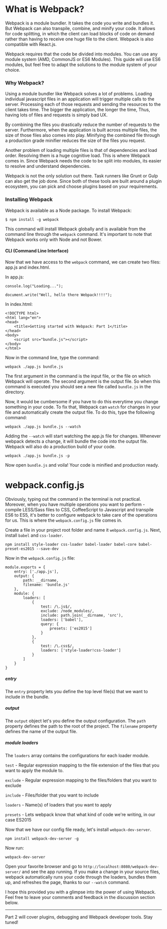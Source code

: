 # What is Webpack?

Webpack is a module bundler. It takes the code you write and bundles it. But Webpack can also transpile, combine, and minify your code. It allows for code splitting, in which the client can load blocks of code on demand rather than having to receive one huge file to the client. Webpack is also compatible with React.js.

Webpack requires that the code be divided into modules. You can use any module system (AMD, CommonJS or ES6 Modules). This guide will use ES6 modules, but feel free to adapt the solutions to the module system of your choice.

### Why Webpack?

Using a module bundler like Webpack solves a lot of problems. Loading individual javascript files in an application will trigger multiple calls to the server. Processing each of those requests and sending the resources to the client takes time. The bigger the application, the longer the time, Thus, having lots of files and requests is simply bad UX. 

By combining the files you drastically reduce the number of requests to the server. Furthermore, when the application is built across multiple files, the size of those files also comes into play. Minifying the combined file through a production grade minifier reduces the size of the files you request.

Another problem of loading multiple files is that of dependencies and load order. Resolving them is a huge cognitive load. This is where Webpack comes in. Since Webpack needs the code to be split into modules, its easier to resolve and understand dependencies.

Webpack is not the only solution out there. Task runners like Grunt or Gulp can also get the job done. Since both of these tools are built around a plugin ecosystem, you can pick and choose plugins based on your requirements.

### Installing Webpack

Webpack is available as a Node package. To install Webpack:

```
$ npm install -g webpack
```

This command will install Webpack globally and is available from the command line through the ```webpack``` command. It's important to note that Webpack works only with Node and not Bower. 

#### CLI (Command Line Interface)

Now that we have access to the ```webpack``` command, we can create two files: app.js and index.html.

In app.js:

```
console.log("Loading...");

document.write("Well, hello there Webpack!!!!");
```

In index.html:

```
<!DOCTYPE html>
<html lang="en">
<head>
    <title>Getting started with Webpack: Part 1</title>
</head>
<body>
    <script src="bundle.js"></script>
</body>
</html>

```

Now in the command line, type the command:

```
webpack ./app.js bundle.js
```

The first argument in the command is the input file, or the file on which Webpack will operate. The second argument is the output file. So when this command is executed you should see a new file called ```bundle.js``` in the directory.

Now, it would be cumbersome if you have to do this everytime you change something in your code. To fix that, Webpack can `watch` for changes in your file and automatically create the output file. To do this, type the following command:

```
webpack ./app.js bundle.js --watch
```

Adding the ```--watch``` will start watching the app.js file for changes. Whenever webpack detects a change, it will bundle the code into the output file. Webpack will also do a production build of your code. 

```
webpack ./app.js bundle.js -p
```

Now open ```bundle.js``` and voila! Your code is minified and production ready.

# webpack.config.js

Obviously, typing out the command in the terminal is not practical. Moreover, when you have multiple operations you want to perform - compile LESS/Sass files to CSS, CoffeeScript to Javascript and transpile ES6 to ES5, it's better to configure webpack to take care of the operations for us. This is where the ```webpack.config.js``` file comes in. 

Create a file in your project root folder and name it ```webpack.config.js```. Next, install ```babel``` and ```css-loader```.

```
npm install style-loader css-loader babel-loader babel-core babel-preset-es2015 --save-dev
```

Now in the ```webpack.config.js``` file:

```
module.exports = {
    entry: ['./app.js'],
    output: {
        path: __dirname,
        filename: 'bundle.js'
    },
    module: {
        loaders: [
            {
                test: /\.js$/,
                exclude: /node_modules/,
                include: path.join(__dirname, 'src'),
                loaders: ['babel'],
                query: {
                    presets: ['es2015']
                }
            },
            {
                test: /\.css$/,
                loaders: ['style-loader!css-loader']
            }
        ]
    }
}
```

##### entry

The ```entry``` property lets you define the top level file(s) that we want to include in the bundle.

##### output

The ```output``` object let's you define the output configuration. The ```path``` property defines the path to the root of the project. The ```filename``` property defines the name of the output file. 

##### module loaders

The ```loaders``` array contains the configurations for each loader module. 

```test``` - Regular expression mapping to the file extension of the files that you want to apply the module to.

```exclude``` - Regular expression mapping to the files/folders that you want to exclude

```include``` - Files/folder that you want to include

```loaders``` - Name(s) of loaders that you want to apply

```presets``` - Lets webpack know that what kind of code we're writing, in our case ES2015

Now that we have our config file ready, let's install ```webpack-dev-server```.

```
npm install webpack-dev-server -g
```

Now run:

```
webpack-dev-server
```

Open your favorite browser and go to ```http://localhost:8080/webpack-dev-server/``` and see the app running. If you make a change in your source files, webpack automatically runs your code through the loaders, bundles them up, and refreshes the page, thanks to our `--watch` command. 

I hope this provided you with a glimpse into the power of using Webpack. Feel free to leave your comments and feedback in the discussion section below. 

____

Part 2 will cover plugins, debugging and Webpack developer tools. Stay tuned!